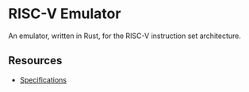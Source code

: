 # RISC-V Emulator

An emulator, written in Rust, for the RISC-V instruction set architecture.

## Resources

- [Specifications](https://riscv.org/technical/specifications/)

